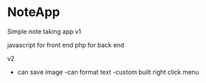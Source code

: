 # NoteApp

Simple note taking app v1

javascript for front end
php for back end


v2 
- can save image
-can format text
-custom built right click menu
